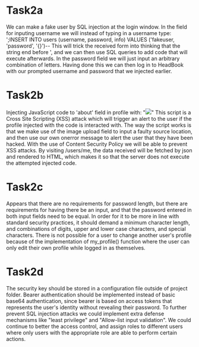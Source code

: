
# Task2a
We can make a fake user by SQL injection at the login window. 
In the field for inputing username we will instead of typing in a username type:
';INSERT INTO users (username, password, info) VALUES ('fakeuser, 'password', '{}')--
This will trick the received form into thinking that the string end before ', and we can then use SQL queries to add code that will execute afterwards. 
In the password field we will just input an arbitrary combination of letters.
Having done this we can then log in to HeadBook with our prompted username and password that we injected earlier.

# Task2b
Injecting JavaScript code to 'about' field in profile with:
"<img src="x" onerror="alert('u got hacked')">"
This script is a Cross Site Scripting (XSS) attack which will trigger an alert to the user if the profile injected with the code is interacted with.
The way the script works is that we make use of the image upload field to input a faulty source location, and then use our own onerror message to alert the user that they have been hacked.
With the use of Content Security Policy we will be able to prevent XSS attacks.
By visiting /users/me, the data received will be fetched by json and rendered to HTML, which makes it so that the server does not execute the attempted injected code.


# Task2c
Appears that there are no requirements for password length, but there are requirements for having there be an input, and that the password entered in both input fields need to be equal.
In order for it to be more in line with standard security practices, it should demand a minimum character length, and combinations of digits, upper and lower case characters, and special characters.
There is not possible for a user to change another user's profile because of the implementation of my_profile() function where the user can only edit their own profile while logged in as themselves.

# Task2d
The security key should be stored in a configuration file outside of project folder.
Bearer authentication should be implemented instead of basic base64 authentication, since bearer is based on access tokens that represents the user's identity without revealing their password.
To further prevent SQL injection attacks we could implement extra defense mechanisms like "least privilege" and "Allow-list input validation".
We could continue to better the access control, and assign roles to different users where only users with the appropriate role are able to perform certain actions.